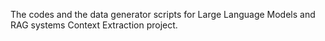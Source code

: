 The codes and the data generator scripts for Large Language Models and RAG systems Context Extraction project.
